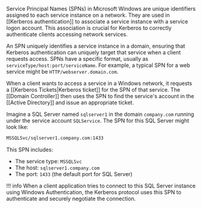 Service Principal Names (SPNs) in Microsoft Windows are unique identifiers assigned to each service instance on a network. They are used in [[Kerberos authentication]] to associate a service instance with a service logon account. This association is crucial for Kerberos to correctly authenticate clients accessing network services.

An SPN uniquely identifies a service instance in a domain, ensuring that Kerberos authentication can uniquely target that service when a client requests access. SPNs have a specific format, usually as `serviceType/host:port/serviceName`. For example, a typical SPN for a web service might be `HTTP/webserver.domain.com`.

When a client wants to access a service in a Windows network, it requests a [[Kerberos Tickets|Kerberos ticket]] for the SPN of that service. The [[Domain Controller]] then uses the SPN to find the service's account in the [[Active Directory]] and issue an appropriate ticket.

Imagine a SQL Server named `sqlserver1` in the domain `company.com` running under the service account `SQLService`. The SPN for this SQL Server might look like:

```bash
MSSQLSvc/sqlserver1.company.com:1433
```

This SPN includes:

- The service type: `MSSQLSvc`
- The host: `sqlserver1.company.com`
- The port: `1433` (the default port for SQL Server)

!!! info
    When a client application tries to connect to this SQL Server instance using Windows Authentication, the Kerberos protocol uses this SPN to authenticate and securely negotiate the connection.


